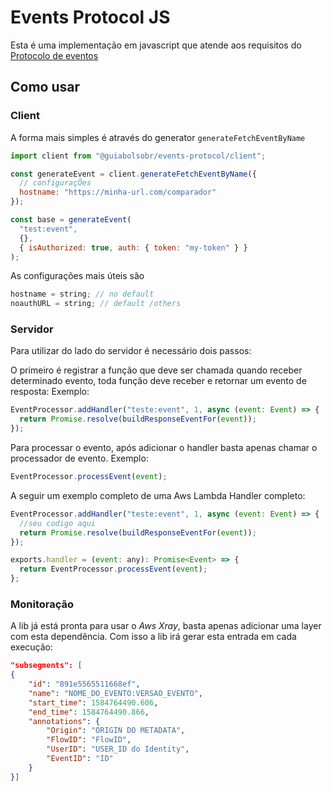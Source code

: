 # Events Protocol JS

Esta é uma implementação em javascript que atende aos requisitos do
[Protocolo de eventos](https://github.com/GuiaBolso/events-protocol)

## Como usar

### Client

A forma mais simples é através do generator `generateFetchEventByName`

```js
import client from "@guiabolsobr/events-protocol/client";

const generateEvent = client.generateFetchEventByName({
  // configuraçÕes
  hostname: "https://minha-url.com/comparador"
});

const base = generateEvent(
  "test:event",
  {},
  { isAuthorized: true, auth: { token: "my-token" } }
);
```

As configurações mais úteis são

```js
hostname = string; // no default
noauthURL = string; // default /others
```

### Servidor

Para utilizar do lado do servidor é necessário dois passos:

O primeiro é registrar a função que deve ser chamada quando receber determinado evento, toda função deve receber e retornar um evento de resposta:
Exemplo:

```js
EventProcessor.addHandler("teste:event", 1, async (event: Event) => {
  return Promise.resolve(buildResponseEventFor(event));
});
```

Para processar o evento, após adicionar o handler basta apenas chamar o processador de evento.
Exemplo:

```js
EventProcessor.processEvent(event);
```

A seguir um exemplo completo de uma Aws Lambda Handler completo:

```js
EventProcessor.addHandler("teste:event", 1, async (event: Event) => {
  //seu codigo aqui
  return Promise.resolve(buildResponseEventFor(event));
});

exports.handler = (event: any): Promise<Event> => {
  return EventProcessor.processEvent(event);
};
```

### Monitoração

A lib já está pronta para usar o _Aws Xray_, basta apenas adicionar uma layer com esta dependência.
Com isso a lib irá gerar esta entrada em cada execução:

```json
"subsegments": [
{
	"id": "891e5565511668ef",
	"name": "NOME_DO_EVENTO:VERSAO_EVENTO",
	"start_time": 1584764490.606,
	"end_time": 1584764490.866,
	"annotations": {
		"Origin": "ORIGIN DO METADATA",
		"FlowID": "FlowID",
		"UserID": "USER_ID do Identity",
		"EventID": "ID"
	}
}]
```
